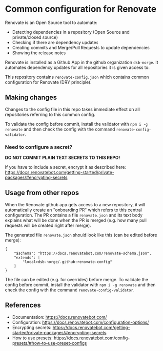 # Common configuration for Renovate

Renovate is an Open Source tool to automate:

- Detecting dependencies in a repository (Open Source and private/closed source)
- Checking if there are dependency updates
- Creating commits and Merge/Pull Requests to update dependencies
- Showing the release notes

Renovate is installed as a Github App in the github organization `dsb-norge`. It automates dependency updates for all
repositories it is given access to.

This repository contains `renovate-config.json` which contains common configuration for Renovate (DRY principle).

## Making changes
Changes to the config file in this repo takes immediate effect on all repositories referring to this common config.

To validate the config before commit, install the validator
with `npm i -g renovate` and then check the config with the command `renovate-config-validator`.

### Need to configure a secret?
__DO NOT COMMIT PLAIN TEXT SECRETS TO THIS REPO!__

If you have to include a secret, encrypt it as described here:
https://docs.renovatebot.com/getting-started/private-packages/#encrypting-secrets

## Usage from other repos
When the Renovate github app gets access to a new repository, it will automatically create an "onboarding PR" which
refers to this central configuration. The PR contains a file `renovate.json` and its text body explains what
will be done when the PR is merged (e.g. how many pull requests will be created right after merge).

The generated file `renovate.json` should look like this (can be edited before merge):

    {
        "$schema": "https://docs.renovatebot.com/renovate-schema.json",
        "extends": [
            "local>dsb-norge/.github:renovate-config"
        ]
    }

The file can be edited (e.g. for overrides) before merge. To validate the config before commit, install the validator
with `npm i -g renovate` and then check the config with the command `renovate-config-validator`.

## References
- Documentation: https://docs.renovatebot.com/
- Configuration: https://docs.renovatebot.com/configuration-options/
- Encrypting secrets: https://docs.renovatebot.com/getting-started/private-packages/#encrypting-secrets
- How to use presets: https://docs.renovatebot.com/config-presets/#how-to-use-preset-configs